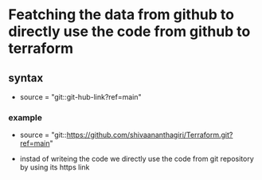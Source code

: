 # Featching the data from github to directly use the code from github to terraform
## syntax 
* source = "git::git-hub-link?ref=main"

### example
* source = "git::https://github.com/shivaananthagiri/Terraform.git?ref=main"

* instad of writeing the code we directly use the code from git repository by using its https link



